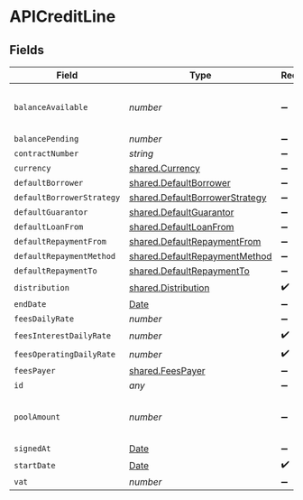 # APICreditLine


## Fields

| Field                                                                                         | Type                                                                                          | Required                                                                                      | Description                                                                                   |
| --------------------------------------------------------------------------------------------- | --------------------------------------------------------------------------------------------- | --------------------------------------------------------------------------------------------- | --------------------------------------------------------------------------------------------- |
| `balanceAvailable`                                                                            | *number*                                                                                      | :heavy_minus_sign:                                                                            | Remaining amount that can be loaned.                                                          |
| `balancePending`                                                                              | *number*                                                                                      | :heavy_minus_sign:                                                                            | N/A                                                                                           |
| `contractNumber`                                                                              | *string*                                                                                      | :heavy_minus_sign:                                                                            | N/A                                                                                           |
| `currency`                                                                                    | [shared.Currency](../../models/shared/currency.md)                                            | :heavy_minus_sign:                                                                            | N/A                                                                                           |
| `defaultBorrower`                                                                             | [shared.DefaultBorrower](../../models/shared/defaultborrower.md)                              | :heavy_minus_sign:                                                                            | N/A                                                                                           |
| `defaultBorrowerStrategy`                                                                     | [shared.DefaultBorrowerStrategy](../../models/shared/defaultborrowerstrategy.md)              | :heavy_minus_sign:                                                                            | N/A                                                                                           |
| `defaultGuarantor`                                                                            | [shared.DefaultGuarantor](../../models/shared/defaultguarantor.md)                            | :heavy_minus_sign:                                                                            | N/A                                                                                           |
| `defaultLoanFrom`                                                                             | [shared.DefaultLoanFrom](../../models/shared/defaultloanfrom.md)                              | :heavy_minus_sign:                                                                            | N/A                                                                                           |
| `defaultRepaymentFrom`                                                                        | [shared.DefaultRepaymentFrom](../../models/shared/defaultrepaymentfrom.md)                    | :heavy_minus_sign:                                                                            | N/A                                                                                           |
| `defaultRepaymentMethod`                                                                      | [shared.DefaultRepaymentMethod](../../models/shared/defaultrepaymentmethod.md)                | :heavy_minus_sign:                                                                            | N/A                                                                                           |
| `defaultRepaymentTo`                                                                          | [shared.DefaultRepaymentTo](../../models/shared/defaultrepaymentto.md)                        | :heavy_minus_sign:                                                                            | N/A                                                                                           |
| `distribution`                                                                                | [shared.Distribution](../../models/shared/distribution.md)                                    | :heavy_check_mark:                                                                            | N/A                                                                                           |
| `endDate`                                                                                     | [Date](https://developer.mozilla.org/en-US/docs/Web/JavaScript/Reference/Global_Objects/Date) | :heavy_minus_sign:                                                                            | N/A                                                                                           |
| `feesDailyRate`                                                                               | *number*                                                                                      | :heavy_minus_sign:                                                                            | N/A                                                                                           |
| `feesInterestDailyRate`                                                                       | *number*                                                                                      | :heavy_check_mark:                                                                            | N/A                                                                                           |
| `feesOperatingDailyRate`                                                                      | *number*                                                                                      | :heavy_check_mark:                                                                            | N/A                                                                                           |
| `feesPayer`                                                                                   | [shared.FeesPayer](../../models/shared/feespayer.md)                                          | :heavy_minus_sign:                                                                            | N/A                                                                                           |
| `id`                                                                                          | *any*                                                                                         | :heavy_minus_sign:                                                                            | N/A                                                                                           |
| `poolAmount`                                                                                  | *number*                                                                                      | :heavy_minus_sign:                                                                            | Maximum amount that can be loaned.                                                            |
| `signedAt`                                                                                    | [Date](https://developer.mozilla.org/en-US/docs/Web/JavaScript/Reference/Global_Objects/Date) | :heavy_minus_sign:                                                                            | N/A                                                                                           |
| `startDate`                                                                                   | [Date](https://developer.mozilla.org/en-US/docs/Web/JavaScript/Reference/Global_Objects/Date) | :heavy_check_mark:                                                                            | N/A                                                                                           |
| `vat`                                                                                         | *number*                                                                                      | :heavy_minus_sign:                                                                            | N/A                                                                                           |